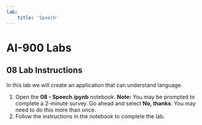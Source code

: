 ```yaml
---
lab:
    title: 'Speech'
---
```


# AI-900 Labs
## 08 Lab Instructions
In this lab we will create an application that can understand language. 

1.  Open the **08 - Speech.ipynb** notebook. 
    **Note:** You may be prompted to complete a 2-minute survey. Go ahead and select **No, thanks**. You may need to do this more than once.
2.  Follow the instructions in the notebook to complete the lab.